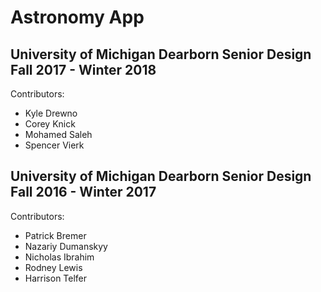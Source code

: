 # Astronomy App

## University of Michigan Dearborn Senior Design Fall 2017 - Winter 2018

Contributors:
* Kyle Drewno
* Corey Knick
* Mohamed Saleh
* Spencer Vierk

## University of Michigan Dearborn Senior Design Fall 2016 - Winter 2017

Contributors:
* Patrick Bremer
* Nazariy Dumanskyy
* Nicholas Ibrahim
* Rodney Lewis
* Harrison Telfer
